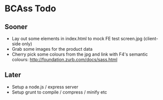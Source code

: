 # BCAss Todo

## Sooner

* Lay out some elements in index.html to mock FE test screen.jpg (client-side only)
* Grab some images for the product data
* Cherry pick some colours from the jpg and link with F4's semantic colours: http://foundation.zurb.com/docs/sass.html

## Later

* Setup a node.js / express server
* Setup grunt to compile / compress / minify etc